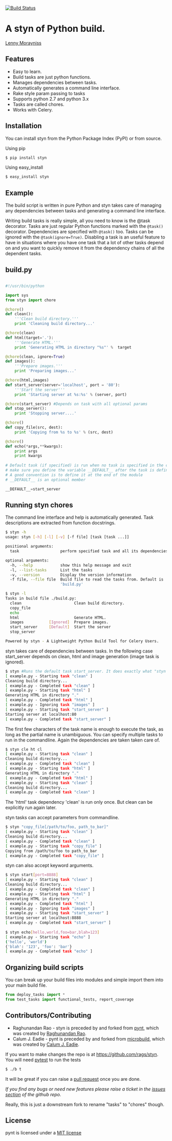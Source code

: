 [![Build Status](https://travis-ci.org/ldmoray/styn.svg?branch=master)](https://travis-ci.org/ldmoray/styn)

A styn of Python build. 
=============================

[Lenny Morayniss](https://github.com/ldmoray)

## Features

* Easy to learn.
* Build tasks are just python functions.
* Manages dependencies between tasks.
* Automatically generates a command line interface.
* Rake style param passing to tasks
* Supports python 2.7 and python 3.x
* Tasks are called chores.
* Works with Celery.

## Installation


You can install styn from the Python Package Index (PyPI) or from source.

Using pip

```bash
$ pip install styn
```

Using easy_install

```bash
$ easy_install styn
```

## Example


The build script is written in pure Python and styn takes care of managing
any dependencies between tasks and generating a command line interface.

Writing build tasks is really simple, all you need to know is the @task decorator. Tasks are just regular Python 
functions marked with the ``@task()`` decorator. Dependencies are specified with ``@task()`` too. Tasks can be 
ignored with the ``@task(ignore=True)``. Disabling a task is an useful feature to have in situations where you have one
task that a lot of other tasks depend on and you want to quickly remove it from the dependency chains of all the 
dependent tasks. 

**build.py**
------------

```python

#!/usr/bin/python

import sys
from styn import chore

@chore()
def clean():
    '''Clean build directory.'''
    print 'Cleaning build directory...'

@chore(clean)
def html(target='.'):
    '''Generate HTML.'''
    print 'Generating HTML in directory "%s"' %  target

@chore(clean, ignore=True)
def images():
    '''Prepare images.'''
    print 'Preparing images...'

@chore(html,images)
def start_server(server='localhost', port = '80'):
    '''Start the server'''
    print 'Starting server at %s:%s' % (server, port)

@chore(start_server) #Depends on task with all optional params
def stop_server():
    print 'Stopping server....'

@chore()
def copy_file(src, dest):
    print 'Copying from %s to %s' % (src, dest)

@chore()
def echo(*args,**kwargs):
    print args
    print kwargs
    
# Default task (if specified) is run when no task is specified in the command line
# make sure you define the variable __DEFAULT__ after the task is defined
# A good convention is to define it at the end of the module
# __DEFAULT__ is an optional member

__DEFAULT__=start_server
```

**Running styn chores**
-----------------------

The command line interface and help is automatically generated. Task descriptions
are extracted from function docstrings.

```bash
$ styn -h
usage: styn [-h] [-l] [-v] [-f file] [task [task ...]]

positional arguments:
  task                  perform specified task and all its dependencies

optional arguments:
  -h, --help            show this help message and exit
  -l, --list-tasks      List the tasks
  -v, --version         Display the version information
  -f file, --file file  Build file to read the tasks from. Default is
                        'build.py'
```

```bash
$ styn -l
Tasks in build file ./build.py:
  clean                       Clean build directory.
  copy_file                   
  echo                        
  html                        Generate HTML.
  images           [Ignored]  Prepare images.
  start_server     [Default]  Start the server
  stop_server                 

Powered by styn - A Lightweight Python Build Tool for Celery Users.
```
          
styn takes care of dependencies between tasks. In the following case start_server depends on clean, html and image generation (image task is ignored).

```bash
$ styn #Runs the default task start_server. It does exactly what "styn start_server" would do.
[ example.py - Starting task "clean" ]
Cleaning build directory...
[ example.py - Completed task "clean" ]
[ example.py - Starting task "html" ]
Generating HTML in directory "."
[ example.py - Completed task "html" ]
[ example.py - Ignoring task "images" ]
[ example.py - Starting task "start_server" ]
Starting server at localhost:80
[ example.py - Completed task "start_server" ]
```

The first few characters of the task name is enough to execute the task, as long as the partial name is unambiguous. You can specify multiple tasks to run in the commandline. Again the dependencies are taken taken care of.

```bash
$ styn cle ht cl
[ example.py - Starting task "clean" ]
Cleaning build directory...
[ example.py - Completed task "clean" ]
[ example.py - Starting task "html" ]
Generating HTML in directory "."
[ example.py - Completed task "html" ]
[ example.py - Starting task "clean" ]
Cleaning build directory...
[ example.py - Completed task "clean" ]
```

The 'html' task dependency 'clean' is run only once. But clean can be explicitly run again later.

styn tasks can accept parameters from commandline.

```bash
$ styn "copy_file[/path/to/foo, path_to_bar]"
[ example.py - Starting task "clean" ]
Cleaning build directory...
[ example.py - Completed task "clean" ]
[ example.py - Starting task "copy_file" ]
Copying from /path/to/foo to path_to_bar
[ example.py - Completed task "copy_file" ]
```

styn can also accept keyword arguments.

```bash
$ styn start[port=8888]
[ example.py - Starting task "clean" ]
Cleaning build directory...
[ example.py - Completed task "clean" ]
[ example.py - Starting task "html" ]
Generating HTML in directory "."
[ example.py - Completed task "html" ]
[ example.py - Ignoring task "images" ]
[ example.py - Starting task "start_server" ]
Starting server at localhost:8888
[ example.py - Completed task "start_server" ]
    
$ styn echo[hello,world,foo=bar,blah=123]
[ example.py - Starting task "echo" ]
('hello', 'world')
{'blah': '123', 'foo': 'bar'}
[ example.py - Completed task "echo" ]
```

**Organizing build scripts**
-----------------------------

You can break up your build files into modules and simple import them into your main build file.

```python
from deploy_tasks import *
from test_tasks import functional_tests, report_coverage
```

   
## Contributors/Contributing


* Raghunandan Rao - styn is preceded by and forked from [pynt](https://github.com/rags/pynt), which was created by [Raghunandan Rao](https://github.com/rags).
* Calum J. Eadie - pynt is preceded by and forked from [microbuild](https://github.com/CalumJEadie/microbuild), which was created by [Calum J. Eadie](https://github.com/CalumJEadie).


If you want to make changes the repo is at https://github.com/rags/styn. You will need [pytest](http://www.pytest.org) to run the tests

```bash
$ ./b t
```

It will be great if you can raise a [pull request](https://help.github.com/articles/using-pull-requests) once you are done.

*If you find any bugs or need new features please raise a ticket in the [issues section](https://github.com/ldmoray/styn/issues) of the github repo.*

Really, this is just a downstream fork to rename "tasks" to "chores" though.
    
## License

pynt is licensed under a [MIT license](http://opensource.org/licenses/MIT)
